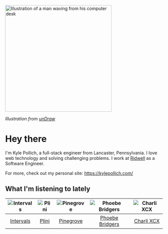 <img src="https://user-images.githubusercontent.com/6766512/87306713-6f79d900-c4e6-11ea-989a-3242cbfc50c2.png" alt="Illustration of a man waving from his computer desk" height="340" />

_Illustration from [unDraw](https://undraw.co/)_

# Hey there

I'm Kyle Pollich, a full-stack engineer from Lancaster, Pennsylvania. I love web technology and solving challenging problems.
I work at [Ridwell](https://www.ridwell.com/) as a Software Engineer.

For more, check out my personal site: https://kylepollich.com/

## What I'm listening to lately

<!-- begin artists -->
  |![Intervals](https://i.scdn.co/image/91ae86d5e7098fc8c291daed8c90b225aab30155)|![Plini](https://i.scdn.co/image/835ff128ddd8d8f29e07048ff191ca0b0ef685b3)|![Pinegrove](https://i.scdn.co/image/cbed180a43a152df83d00d04bec789ca4c62ea7c)|![Phoebe Bridgers](https://i.scdn.co/image/3b6a427f0c54c0d116c433462ae1dd48474643d0)|![Charli XCX](https://i.scdn.co/image/a6d36a58631ff8163f2cff6eb1d75b8d3cc2005b)|
  |:---:|:---:|:---:|:---:|:---:|
  |[Intervals](https://open.spotify.com/artist/0xpJGyjbEzkWSNfcf2tcMl)|[Plini](https://open.spotify.com/artist/3Gs10XJ4S4OEFrMRqZJcic)|[Pinegrove](https://open.spotify.com/artist/2gbT6GPXMis0OAkZbEQCYB)|[Phoebe Bridgers](https://open.spotify.com/artist/1r1uxoy19fzMxunt3ONAkG)|[Charli XCX](https://open.spotify.com/artist/25uiPmTg16RbhZWAqwLBy5)|
<!-- end artists -->
